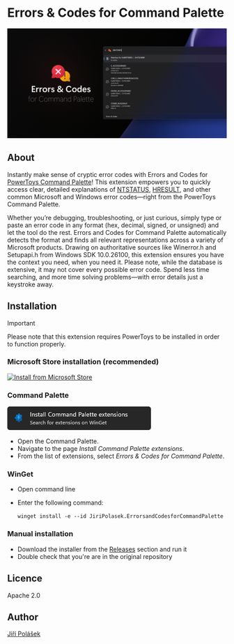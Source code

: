 # Errors & Codes for Command Palette

![Hero image for Errors and Codes for Command Palette](art/screenshot.png)

## About

Instantly make sense of cryptic error codes with Errors and Codes for [PowerToys Command Palette](https://learn.microsoft.com/en-us/windows/powertoys/command-palette/overview)! This extension empowers you to quickly access clear, detailed explanations of [NTSTATUS](https://learn.microsoft.com/en-us/openspecs/windows_protocols/ms-erref/87fba13e-bf06-450e-83b1-9241dc81e781), [HRESULT](https://learn.microsoft.com/en-us/openspecs/windows_protocols/ms-erref/0642cb2f-2075-4469-918c-4441e69c548a), and other common Microsoft and Windows error codes—right from the PowerToys Command Palette.

Whether you’re debugging, troubleshooting, or just curious, simply type or paste an error code in any format (hex, decimal, signed, or unsigned) and let the tool do the rest. Errors and Codes for Command Palette automatically detects the format and finds all relevant representations across a variety of Microsoft products.
Drawing on authoritative sources like Winerror.h and Setupapi.h from Windows SDK 10.0.26100, this extension ensures you have the context you need, when you need it. Please note, while the database is extensive, it may not cover every possible error code.
Spend less time searching, and more time solving problems—with error details just a keystroke away.

## Installation

> [!IMPORTANT]  
> Please note that this extension requires PowerToys to be installed in order to function properly.

### Microsoft Store installation (recommended)

<a href="https://apps.microsoft.com/detail/9P2NM9KVRD3G">

<picture>
  <source srcset="https://get.microsoft.com/images/en-us%20dark.svg" media="(prefers-color-scheme: dark)"
  />
  <img width="200px" src="https://get.microsoft.com/images/en-us%20light.svg" alt="Install from Microsoft Store"
  />
</picture>

</a>

### Command Palette

[![Command Palette Installation Page](art/command_palette_installation_page.png)](#)

- Open the Command Palette.
- Navigate to the page *Install Command Palette extensions*.
- From the list of extensions, select *Errors & Codes for Command Palette*.

### WinGet

- Open command line
- Enter the following command:

  ```pwsh
  winget install -e --id JiriPolasek.ErrorsandCodesforCommandPalette
  ```

### Manual installation

- Download the installer from the [Releases](https://github.com/jiripolasek/ErrorsAndCodesExtension/releases) section and run it
- Double check that you're are in the original repository

## Licence

Apache 2.0

## Author

[Jiří Polášek](https://jiripolasek.com)